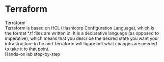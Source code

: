 # Terraform
<div class="MCWHeader1">
Terraform
</div>
Terraform is based on HCL (Hashicorp Configuration Language), which is the format *.tf files are written in. It is a declarative language (as opposed to imperative), which means that you describe the desired state you want your infrastructure to be and Terraform will figure out what changes are needed to take it to that point.

<div class="MCWHeader2">
Hands-on lab step-by-step
</div>
